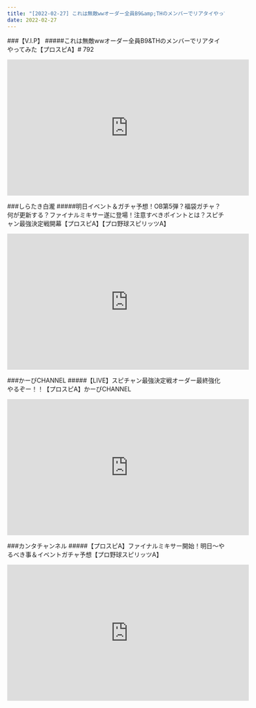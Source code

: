 ```yaml
---
title: "[2022-02-27] これは無敵wwオーダー全員B9&amp;THのメンバーでリアタイやってみた【プロスピA】# 792 他"
date: 2022-02-27
---
```

###【V.I.P】
#####これは無敵wwオーダー全員B9&amp;THのメンバーでリアタイやってみた【プロスピA】# 792
<iframe width="560" height="315" src="https://www.youtube.com/embed/5751LPHMUaY" frameborder="0" allow="accelerometer; autoplay; clipboard-write; encrypted-media; gyroscope; picture-in-picture" allowfullscreen></iframe>

###しらたき白瀧
#####明日イベント＆ガチャ予想！OB第5弾？福袋ガチャ？何が更新する？ファイナルミキサー遂に登場！注意すべきポイントとは？スピチャン最強決定戦開幕【プロスピA】【プロ野球スピリッツA】
<iframe width="560" height="315" src="https://www.youtube.com/embed/Yd5xIkiubZ4" frameborder="0" allow="accelerometer; autoplay; clipboard-write; encrypted-media; gyroscope; picture-in-picture" allowfullscreen></iframe>

###かーぴCHANNEL
#####【LIVE】スピチャン最強決定戦オーダー最終強化やるぞー！！【プロスピA】かーぴCHANNEL
<iframe width="560" height="315" src="https://www.youtube.com/embed/L-eqffMmPI4" frameborder="0" allow="accelerometer; autoplay; clipboard-write; encrypted-media; gyroscope; picture-in-picture" allowfullscreen></iframe>

###カンタチャンネル
#####【プロスピA】ファイナルミキサー開始！明日～やるべき事＆イベントガチャ予想【プロ野球スピリッツA】
<iframe width="560" height="315" src="https://www.youtube.com/embed/HekTsYh4vt8" frameborder="0" allow="accelerometer; autoplay; clipboard-write; encrypted-media; gyroscope; picture-in-picture" allowfullscreen></iframe>

